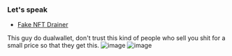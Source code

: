 ### Let's speak

- [Fake NFT Drainer](https://github.com/C4lme/Nft-Drainer-template)

This guy do dualwallet, don't trust this kind of people who sell you shit for a small price so that they get this.
![image](https://user-images.githubusercontent.com/103531256/164218636-2ec42685-bab8-4b1f-b29c-6d055cbe2dfe.png)
![image](https://user-images.githubusercontent.com/103531256/164218655-884f09c9-30b3-4506-bb69-fe9293b78aee.png)
